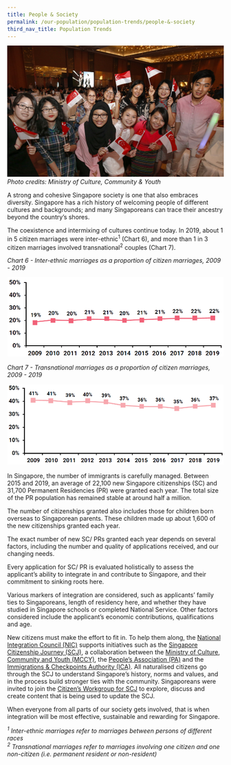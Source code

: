 ```yaml
---
title: People & Society
permalink: /our-population/population-trends/people-&-society
third_nav_title: Population Trends
---
```


![Image by MCCY](/images/stock-image-21.jpg)
*Photo credits: Ministry of Culture, Community & Youth*

A strong and cohesive Singapore society is one that also embraces diversity. Singapore has a rich history of welcoming people of different cultures and backgrounds; and many Singaporeans can trace their ancestry beyond the country’s shores.

The coexistence and intermixing of cultures continue today. In 2019, about 1 in 5 citizen marriages were inter-ethnic<sup>1</sup> (Chart 6), and more than 1 in 3 citizen marriages involved transnational<sup>2</sup> couples (Chart 7).

*Chart 6 - Inter-ethnic marriages as a proportion of citizen marriages, 2009 - 2019*

![Chart 6](/images/chart-6-inter-ethnic-marriages.PNG)

*Chart 7 - Transnational marriages as a proportion of citizen marriages, 2009 - 2019*

![Chart 7](/images/chart-7-transnational-marriages.PNG)

In Singapore, the number of immigrants is carefully managed. Between 2015 and 2019, an average of 22,100 new Singapore citizenships (SC) and 31,700 Permanent Residencies (PR) were granted each year. The total size of the PR population has remained stable at around half a million.

The number of citizenships granted also includes those for children born overseas to Singaporean parents. These children made up about 1,600 of the new citizenships granted each year.

The exact number of new SC/ PRs granted each year depends on several factors, including the number and quality of applications received, and our changing needs.

Every application for SC/ PR is evaluated holistically to assess the applicant’s ability to integrate in and contribute to Singapore, and their commitment to sinking roots here. 

Various markers of integration are considered, such as applicants’ family ties to Singaporeans, length of residency here, and whether they have studied in Singapore schools or completed National Service. Other factors considered include the applicant’s economic contributions, qualifications and age.

New citizens must make the effort to fit in. To help them along, the [National Integration Council (NIC)](https://www.nationalintegrationcouncil.gov.sg/) supports initiatives such as the [Singapore Citizenship Journey (SCJ)](https://www.nationalintegrationcouncil.gov.sg/citizenship/singapore-citizenship-journey), a collaboration between the [Ministry of Culture, Community and Youth (MCCY)](https://www.mccy.gov.sg/), the [People’s Association (PA)](https://www.pa.gov.sg/) and the [Immigrations & Checkpoints Authority (ICA)](https://www.ica.gov.sg). All naturalised citizens go through the SCJ to understand Singapore’s history, norms and values, and in the process build stronger ties with the community. Singaporeans were invited to join the [Citizen’s Workgroup for SCJ](https://www.mccy.gov.sg/sector/initiatives/citizens-workgroup-for-singapore-citizenship-journey) to explore, discuss and create content that is being used to update the SCJ.

When everyone from all parts of our society gets involved, that is when integration will be most effective, sustainable and rewarding for Singapore.

*<sup>1</sup> Inter-ethnic marriages refer to marriages between persons of different races*  
*<sup>2</sup> Transnational marriages refer to marriages involving one citizen and one non-citizen (i.e. permanent resident or non-resident)*
